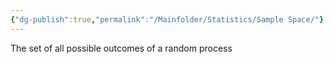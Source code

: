 ```yaml
---
{"dg-publish":true,"permalink":"/Mainfolder/Statistics/Sample Space/"}
---
```


 The set of all possible outcomes of a random process
